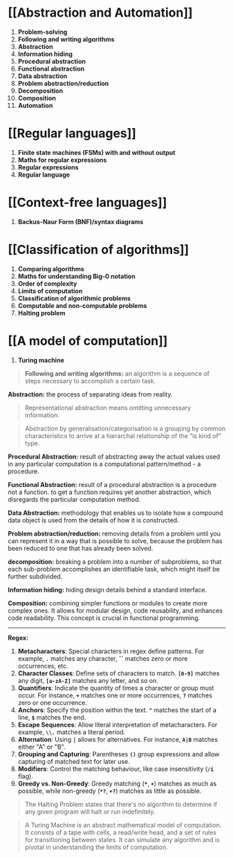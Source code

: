 # [[Abstraction and Automation]]
1. **Problem-solving**
2. **Following and writing algorithms**
3. **Abstraction**
4. **Information hiding**
5. **Procedural abstraction**
6. **Functional abstraction**
7. **Data abstraction**
8. **Problem abstraction/reduction**
9. **Decomposition**
10. **Composition**
11. **Automation**

# [[Regular languages]]
1. **Finite state machines (FSMs) with and without output**
2. **Maths for regular expressions**
3. **Regular expressions**
4. **Regular language**

# [[Context-free languages]]
1. **Backus-Naur Form (BNF)/syntax diagrams**

# [[Classification of algorithms]]
1. **Comparing algorithms**
2. **Maths for understanding Big-0 notation**
3. **Order of complexity**
4. **Limits of computation**
5. **Classification of algorithmic problems**
6. **Computable and non-computable problems**
7. **Halting problem**

# [[A model of computation]]
1. **Turing machine**


>**Following and writing algorithms:** an algorithm is a sequence of steps necessary to accomplish a certain task.

**Abstraction:** the process of separating ideas from reality.

>Representational abstraction means omitting unnecessary information.

>Abstraction by generalisation/categorisation is a grouping by common characteristics to arrive at a hierarchal relationship of the “is kind of” type.

**Procedural Abstraction:** result of abstracting away the actual values used in any particular computation is a computational pattern/method - a procedure.

**Functional Abstraction:** result of a procedural abstraction is a procedure not a function. to get a function requires yet another abstraction, which disregards the particular computation method.

**Data Abstraction:** methodology that enables us to isolate how a compound data object is used from the details of how it is constructed.

**Problem abstraction/reduction:** removing details from a problem until you can represent it in a way that is possible to solve, because the problem has been reduced to one that has already been solved.

**decomposition:** breaking a problem into a number of subproblems, so that each sub-problem accomplishes an identifiable task, which might itself be further subdivided.

**Information hiding:** hiding design details behind a standard interface.

**Composition:** combining simpler functions or modules to create more complex ones. It allows for modular design, code reusability, and enhances code readability. This concept is crucial in functional programming.

---

**Regex:**
1. **Metacharacters**: Special characters in regex define patterns. For example, **`.`** matches any character, **``** matches zero or more occurrences, etc.
2. **Character Classes**: Define sets of characters to match. **`[0-9]`** matches any digit, **`[a-zA-Z]`** matches any letter, and so on.
3. **Quantifiers**: Indicate the quantity of times a character or group must occur. For instance, **`+`** matches one or more occurrences, **`?`** matches zero or one occurrence.
4. **Anchors**: Specify the position within the text. **`^`** matches the start of a line, **`$`** matches the end.
5. **Escape Sequences**: Allow literal interpretation of metacharacters. For example, **`\\.`** matches a literal period.
6. **Alternation**: Using **`|`** allows for alternatives. For instance, **`A|B`** matches either "A" or "B".
7. **Grouping and Capturing**: Parentheses **`()`** group expressions and allow capturing of matched text for later use.
8. **Modifiers**: Control the matching behaviour, like case insensitivity (**`/i`** flag).
9. **Greedy vs. Non-Greedy**: Greedy matching (**`*`**, **`+`**) matches as much as possible, while non-greedy (**`*?`**, **`+?`**) matches as little as possible.

>The Halting Problem states that there's no algorithm to determine if any given program will halt or run indefinitely.

>A Turing Machine is an abstract mathematical model of computation. It consists of a tape with cells, a read/write head, and a set of rules for transitioning between states. It can simulate any algorithm and is pivotal in understanding the limits of computation.

